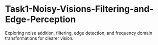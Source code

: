 # Task1-Noisy-Visions-Filtering-and-Edge-Perception
Exploring noise addition, filtering, edge detection, and frequency domain transformations for clearer vision.
